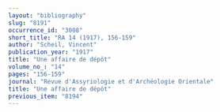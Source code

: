 ```yaml
---
layout: "bibliography"
slug: "8191"
occurrence_id: "3008"
short_title: "RA 14 (1917), 156-159"
author: "Scheil, Vincent"
publication_year: "1917"
title: "Une affaire de dépôt"
volume_no_: "14"
pages: "156-159"
journal: "Revue d'Assyriologie et d'Archéologie Orientale"
title: "Une affaire de dépôt"
previous_item: "8194"
---
```

